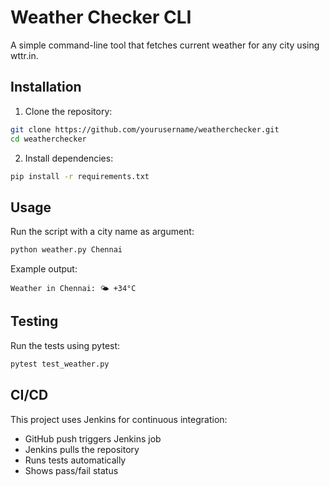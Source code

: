 # Weather Checker CLI

A simple command-line tool that fetches current weather for any city using wttr.in.

## Installation

1. Clone the repository:
```bash
git clone https://github.com/yourusername/weatherchecker.git
cd weatherchecker
```

2. Install dependencies:
```bash
pip install -r requirements.txt
```

## Usage

Run the script with a city name as argument:
```bash
python weather.py Chennai
```

Example output:
```
Weather in Chennai: 🌤️ +34°C
```

## Testing

Run the tests using pytest:
```bash
pytest test_weather.py
```

## CI/CD

This project uses Jenkins for continuous integration:
- GitHub push triggers Jenkins job
- Jenkins pulls the repository
- Runs tests automatically
- Shows pass/fail status 